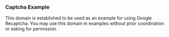 ### Captcha Example

This domain is established to be used as an example for using Google Recaptcha. You may use this domain in examples without prior coordination or asking for permission.
